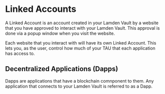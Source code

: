 
# Linked Accounts


A Linked Account is an account created in your Lamden Vault by a website that you have approved to interact with your Lamden Vault.  This approval is done via a popup window when you visit the website.

Each website that you interact with will have its own Linked Account. This lets you, as the user, control how much of your TAU that each application has access to.


## Decentralized Applications (Dapps)

Dapps are applications that have a blockchain comnponent to them.  Any application that connects to your Lamden Vault is referred to as a Dapp.
